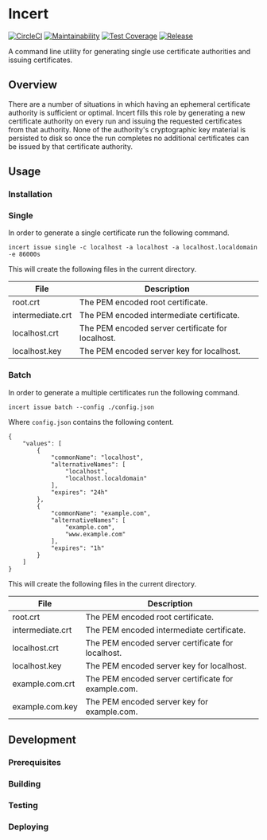 # Incert

[![CircleCI](https://circleci.com/gh/greymatter-io/incert.svg?style=svg)](https://circleci.com/gh/greymatter-io/incert)
[![Maintainability](https://api.codeclimate.com/v1/badges/8e343d15763118d6c09d/maintainability)](https://codeclimate.com/github/greymatter-io/incert/maintainability)
[![Test Coverage](https://api.codeclimate.com/v1/badges/8e343d15763118d6c09d/test_coverage)](https://codeclimate.com/github/greymatter-io/incert/test_coverage)
[![Release](https://github.com/greymatter-io/incert/workflows/Create%20a%20release/badge.svg)](https://github.com/greymatter-io/incert/actions)

A command line utility for generating single use certificate authorities and issuing certificates.

## Overview

There are a number of situations in which having an ephemeral certificate authority is sufficient or optimal. Incert fills this role by generating a new certificate authority on every run and issuing the requested certificates from that authority. None of the authority's cryptographic key material is persisted to disk so once the run completes no additional certificates can be issued by that certificate authority.

## Usage

### Installation

### Single
In order to generate a single certificate run the following command.

```
incert issue single -c localhost -a localhost -a localhost.localdomain -e 86000s
```

This will create the following files in the current directory.

| File             | Description                                       |
| ---------------- | ------------------------------------------------- |
| root.crt         | The PEM encoded root certificate.                 |
| intermediate.crt | The PEM encoded intermediate certificate.         |
| localhost.crt    | The PEM encoded server certificate for localhost. |
| localhost.key    | The PEM encoded server key for localhost.         |

### Batch
In order to generate a multiple certificates run the following command.

```
incert issue batch --config ./config.json
```

Where `config.json` contains the following content.

```
{
	"values": [
		{
			"commonName": "localhost",
			"alternativeNames": [
				"localhost",
				"localhost.localdomain"
			],
			"expires": "24h"
		},
		{
			"commonName": "example.com",
			"alternativeNames": [
				"example.com",
				"www.example.com"
			],
			"expires": "1h"
		}
	]
}
```

This will create the following files in the current directory.

| File             | Description                                         |
| ---------------- | --------------------------------------------------- |
| root.crt         | The PEM encoded root certificate.                   |
| intermediate.crt | The PEM encoded intermediate certificate.           |
| localhost.crt    | The PEM encoded server certificate for localhost.   |
| localhost.key    | The PEM encoded server key for localhost.           |
| example.com.crt  | The PEM encoded server certificate for example.com. |
| example.com.key  | The PEM encoded server key for example.com.         |

## Development

### Prerequisites

### Building

### Testing

### Deploying
